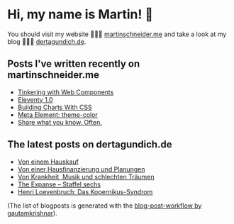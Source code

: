 # Hi, my name is Martin! 👋 
You should visit my website 👨🏼‍💻  [martinschneider.me](https://martinschneider.me) and take a look at my blog 🤷🏼‍♂️ [dertagundich.de](https://www.dertagundich.de).

## Posts I've written recently on martinschneider.me
<!-- MSME-POST-LIST:START -->
- [Tinkering with Web Components](https://martinschneider.me/articles/tinkering-with-web-components/)
- [Eleventy 1.0](https://martinschneider.me/articles/eleventy-1-0/)
- [Building Charts With CSS](https://martinschneider.me/articles/building-charts-with-css/)
- [Meta Element: theme-color](https://martinschneider.me/articles/meta-element-theme-color/)
- [Share what you know. Often.](https://martinschneider.me/articles/share-what-you-know-often/)
<!-- MSME-POST-LIST:END -->

## The latest posts on dertagundich.de
<!-- DTUI-POST-LIST:START -->
- [Von einem Hauskauf](https://www.dertagundich.de/2022/02/12/von-einem-hauskauf/)
- [Von einer Hausfinanzierung und Planungen](https://www.dertagundich.de/2022/02/06/von-einer-hausfinanzierung-und-planungen/)
- [Von Krankheit, Musik und schlechten Träumen](https://www.dertagundich.de/2022/01/30/von-krankheit-musik-und-schlechten-traeumen/)
- [The Expanse – Staffel sechs](https://www.dertagundich.de/2022/01/26/the-expanse-staffel-sechs/)
- [Henri Loevenbruch: Das Kopernikus-Syndrom](https://www.dertagundich.de/2022/01/24/henri-loevenbruch-das-kopernikus-syndrom/)
<!-- DTUI-POST-LIST:END -->

(The list of blogposts is generated with the [blog-post-workflow by gautamkrishnar](https://github.com/gautamkrishnar/blog-post-workflow)).
